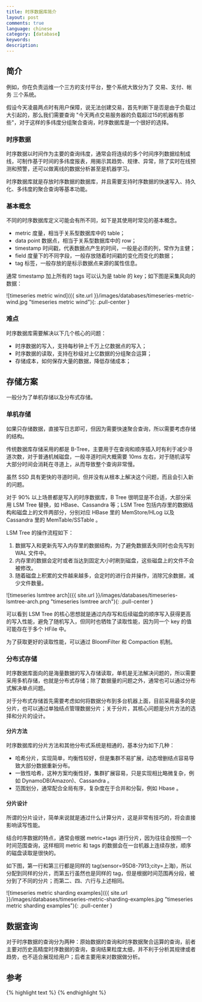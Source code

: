 ```yaml
---
title: 时序数据库简介
layout: post
comments: true
language: chinese
category: [database]
keywords:
description:
---
```



<!-- more -->

## 简介

例如，你在负责运维一个三方的支付平台，整个系统大致分为了 交易、支付、帐务 三个系统。

假设今天凌晨两点时有用户保障，说无法创建交易，首先判断下是否是由于负载过大引起的，那么我们需要查询 "今天两点交易服务器的负载超过15的机器有那些"，对于这样的多纬度分组聚合查询，时序数据库是一个很好的选择。

### 时序数据

时序数据以时间作为主要的查询纬度，通常会将连续的多个时间序列数据绘制成线，可制作基于时间的多纬度报表，用揭示其趋势、规律、异常，除了实时在线预测和预警，还可以做离线的数据分析甚至是机器学习。

时序数据库就是存放时序数据的数据库，并且需要支持时序数据的快速写入、持久化、多纬度的聚合查询等基本功能。

### 基本概念

不同的时序数据库定义可能会有所不同，如下是其使用时常见的基本概念。

* metric 度量，相当于关系型数据库中的 table；
* data point 数据点，相当于关系型数据库中的 row；
* timestamp 时间戳，代表数据点产生的时间，一般是必须的列，常作为主健；
* field 度量下的不同字段，一般存放随着时间戳的变化而变化的数据；
* tag 标签，一般存放的是标示数据点来源的属性信息。

通常 timestamp 加上所有的 tags 可以认为是 table 的 key；如下图是采集风向的数据：

![timeseries metric wind]({{ site.url }}/images/databases/timeseries-metric-wind.jpg "timeseries metric wind"){: .pull-center }

### 难点

时序数据库需要解决以下几个核心的问题：

* 时序数据的写入，支持每秒钟上千万上亿数据点的写入；
* 时序数据的读取，支持在秒级对上亿数据的分组聚合运算；
* 存储成本，如何保存大量的数据，降低存储成本；

## 存储方案

一般分为了单机存储以及分布式存储。

### 单机存储

如果只存储数据，直接写日志即可，但因为需要快速聚合查询，所以需要考虑存储的结构。

传统数据库存储采用的都是 B-Tree，主要用于在查询和顺序插入时有利于减少寻道次数，对于普通机械磁盘，一般寻道时间大概需要 10ms 左右，对于随机读写大部分时间会消耗在寻道上，从而导致整个查询非常慢。

虽然 SSD 具有更快的寻道时间，但并没有从根本上解决这个问题，而且会引入新的问题。

对于 90% 以上场景都是写入的时序数据库，B Tree 很明显是不合适，大部分采用 LSM Tree 替换，如 HBase、Cassandra 等；LSM Tree 包括内存里的数据结构和磁盘上的文件两部分，分别对应 HBase 里的 MemStore/HLog 以及 Cassandra 里的 MemTable/SSTable 。

LSM Tree 的操作流程如下：

1. 数据写入和更新先写入内存里的数据结构，为了避免数据丢失同时也会先写到 WAL 文件中。
2. 内存里的数据会定时或者当达到固定大小时刷到磁盘，这些磁盘上的文件不会被修改。
3. 随着磁盘上积累的文件越来越多，会定时的进行合并操作，消除冗余数据，减少文件数量。

![timeseries lsmtree arch]({{ site.url }}/images/databases/timeseries-lsmtree-arch.png "timeseries lsmtree arch"){: .pull-center }

可以看到 LSM Tree 的核心思想就是通过内存写和后续磁盘的顺序写入获得更高的写入性能，避免了随机写入，但同时也牺牲了读取性能，因为同一个 key 的值可能存在于多个 HFile 中。

为了获取更好的读取性能，可以通过 BloomFilter 和 Compaction 机制。


### 分布式存储

时序数据库面向的是海量数据的写入存储读取，单机是无法解决问题的，所以需要采用多机存储，也就是分布式存储；除了数据量的问题之外，通常也可以通过分布式解决单点问题。

对于分布式存储首先需要考虑如何将数据分布到多台机器上面，目前采用最多的是分片，也可以通过单独结点管理数据分片；关于分片，其核心问题是分片方法的选择和分片的设计。

#### 分片方法

时序数据库的分片方法和其他分布式系统是相通的，基本分为如下几种：

* 哈希分片，实现简单，均衡性较好，但是集群不易扩展，动态增删结点容易导致大部分数据重新分布。
* 一致性哈希，这种方案均衡性好，集群扩展容易，只是实现相比略微复杂，例如 DynamoDB(Amazon)、Cassandra 。
* 范围划分，通常配合全局有序，复杂度在于合并和分裂，例如 Hbase 。

#### 分片设计

所谓的分片设计，简单来说就是通过什么计算分片，这是非常有技巧的，将会直接影响读写性能。

结合时序数据的特点，通常会根据 metric+tags 进行分片，因为往往会按照一个时间范围查询，这样相同 metric 和 tags 的数据会在一台机器上连续存放，顺序的磁盘读取是很快的。

<!--
进一步我们考虑时序数据时间范围很长的情况，需要根据时间范围再将分成几段，分别存储到不同的机器上，这样对于大范围时序数据就可以支持并发查询，优化查询速度。
-->

如下图，第一行和第三行都是同样的 tag(sensor=95D8-7913;city=上海)，所以分配到同样的分片，而第五行虽然也是同样的 tag，但是根据时间范围再分段，被分到了不同的分片；而第二、四、六行与上述相同。

![timeseries metric sharding examples]({{ site.url }}/images/databases/timeseries-metric-sharding-examples.jpg "timeseries metric sharding examples"){: .pull-center }

<!--
## 产品解析

### InfluxDB

非常优秀的时序数据库，但只有单机版是免费开源的，集群版本是要收费的。从单机版本中可以一窥其存储方案：在单机上InfluxDB采取类似于LSM tree的存储结构TSM;而分片的方案InfluxDB先通过+(事实上还要加上retentionPolicy)确定ShardGroup，再通过+的hash code确定到具体的Shard。

　　这里timestamp默认情况下是7天对齐，也就是说7天的时序数据会在一个Shard中。

timeseries-influxdb-arch.png
-->

## 数据查询

对于时序数据的查询分为两种：原始数据的查询和时序数据聚合运算的查询，前者主要对历史高精度时序数据的查询，查询结果粒度太细，并不利于分析其规律或者趋势，也不适合展现给用户；后者主要用来对数据做分析。

<!--
例如dashboard等UI工具使用聚合查询展示数据分析结果。通常数据分析的查询范围广，查询的数据量大，从而导致查询的延时比较高，而往往分析工具又要求查询延时低，大数据量低延时是时序数据查询面临的主要问题，本文主要探讨聚合分析查询的优化。

　　2. 时序数据的查询的优化

　　从前文可了解到，时序数据的存储主要包含单机和分布式存储。时序数据根据分片规则(通常使用metric+tags+时间范围)，将分片存储在单机或者分布式环境中。聚合运算查询时，根据查询条件查询所有的数据分片，所有的分片按照时间戳合并形成原始数据结果，当查询条件包含聚合运算时，会根据采样窗口对数据进行聚合运算，最后返回运算结果。

　　数据聚合运算查询延时的计算可以粗略的描述如下：

　　聚合运算查询：数据分片的查询合并 + 聚合运算+ 数据返回



-->

## 参考

<!--
http://www.sohu.com/a/153028048_115080
https://www.csdn.net/article/a/2017-05-18/15927958
https://yq.aliyun.com/articles/162566


https://zhuanlan.zhihu.com/p/22651783


http://blog.jobbole.com/88475/
http://www.michael-noll.com/blog/2013/01/18/implementing-real-time-trending-topics-in-storm/
-->

{% highlight text %}
{% endhighlight %}


